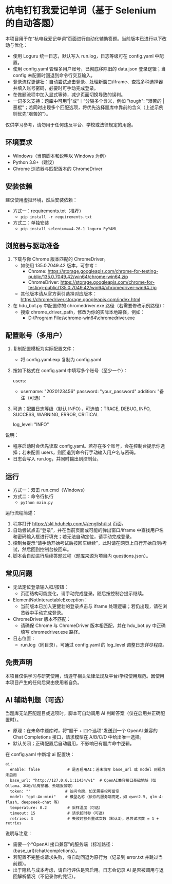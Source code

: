 # 杭电钉钉我爱记单词（基于 Selenium 的自动答题）

本项目用于在“杭电我爱记单词”页面进行自动化辅助答题。当前版本已进行以下改动与优化：
- 使用 Loguru 统一日志，默认写入 run.log，日志等级可在 config.yaml 中配置。
- 使用 config.yaml 管理多用户账号，已彻底移除旧的 data.json 登录逻辑；当 config 未配置时回退到命令行交互输入。
- 登录流程更健壮：自动尝试点击登录、处理新窗口/iframe、查找多种选择器并填入账号密码，必要时可手动完成登录。
- 在做题流程中加入显式等待，减少页面切换导致的误判。
- 一词多义支持：题库中可用“|”或“｜”分隔多个含义，例如 "tough": "艰苦的 | 恶棍"；若同时出现多个匹配选项，将优先选择题库中靠前的含义（上述示例则优先“艰苦的”）。

仅供学习参考，请勿用于任何违反平台、学校或法律规定的用途。

## 环境要求
- Windows（当前脚本和说明以 Windows 为例）
- Python 3.8+（建议）
- Chrome 浏览器与匹配版本的 ChromeDriver

## 安装依赖
建议使用虚拟环境，然后安装依赖：

- 方式一：requirements.txt（推荐）
  - `pip install -r requirements.txt`
- 方式二：单独安装
  - `pip install selenium==4.26.1 loguru PyYAML`

## 浏览器与驱动准备
1. 下载与你 Chrome 版本匹配的 ChromeDriver。
   - 如使用 135.0.7049.42 版本，可参考：
     - Chrome: https://storage.googleapis.com/chrome-for-testing-public/135.0.7049.42/win64/chrome-win64.zip
     - ChromeDriver: https://storage.googleapis.com/chrome-for-testing-public/135.0.7049.42/win64/chromedriver-win64.zip
   - 其他版本请从官方索引选择对应版本：https://chromedriver.storage.googleapis.com/index.html
2. 在 hdu_bot.py 中配置你的 chromedriver.exe 路径（若需要修改示例路径）：
   - 搜索 chrome_driver_path，修改为你的实际本地路径，例如：
     - D:\\Program Files\\chrome-win64\\chromedriver.exe

## 配置账号（多用户）
1. 复制配置模板为实际配置文件：
   - 将 config.yaml.exp 复制为 config.yaml
2. 按如下格式在 config.yaml 中填写多个账号（至少一个）：

   users:
     - username: "2020123456"
       password: "your_password"
       addition: "备注（可选）"

3. 可选：配置日志等级（默认 INFO），可选值：TRACE, DEBUG, INFO, SUCCESS, WARNING, ERROR, CRITICAL

   log_level: "INFO"

说明：
- 程序启动时会优先读取 config.yaml。若存在多个账号，会在控制台提示你选择；若未配置 users，则回退到命令行手动输入用户名与密码。
- 日志会写入 run.log，并同时输出到控制台。

## 运行
- 方式一：双击 run.cmd（Windows）
- 方式二：命令行执行
  - `python main.py`

运行流程简述：
1. 程序打开 https://skl.hduhelp.com/#/english/list 页面。
2. 自动尝试点击“登录”，并在当前页面或可能的弹出窗口/iframe 中查找用户名和密码输入框进行填充；若无法自动定位，请手动完成登录。
3. 控制台提示“请手动开始考试后按回车继续”，此时请在网页上自行开始自测/考试，然后回到控制台按回车。
4. 脚本会自动进行后续答题过程（题库来源为项目内 questions.json）。

## 常见问题
- 无法定位登录输入框/按钮：
  - 页面结构可能变化，请手动完成登录。随后按控制台提示继续。
- ElementNotInteractableException：
  - 当前版本已加入更健壮的登录点击与 iframe 处理逻辑；若仍出现，请在浏览器中手动完成登录。
- ChromeDriver 版本不匹配：
  - 请确保 Chrome 与 ChromeDriver 版本相匹配，并在 hdu_bot.py 中正确填写 chromedriver.exe 路径。
- 日志位置：
  - run.log（同目录），可通过 config.yaml 的 log_level 调整日志详尽程度。

## 免责声明
本项目仅供学习与研究使用，请遵守相关法律法规及平台/学校使用规范。因使用本项目产生的任何后果由使用者自负。

## AI 辅助判题（可选）
当题库无法匹配题目或选项时，脚本可自动调用 AI 判断答案（仅在启用并正确配置时）。

- 原理：在未命中题库时，将“题干 + 四个选项”发送到一个 OpenAI 兼容的 Chat Completions 接口，请求模型在 A/B/C/D 中给出唯一选择。
- 默认关闭；正确配置后自动启用，不影响已有题库命中逻辑。

在 config.yaml 中新增 ai 配置块：

```
ai:
  enable: false            # 是否启用AI；若未填写 base_url 或 model 则视为未启用
  base_url: "http://127.0.0.1:11434/v1"  # OpenAI兼容接口基础地址（如 Ollama、本地/私有部署、云端服务等）
  token: ""               # 访问令牌，如无需鉴权可留空
  model: "gpt-4o-mini"    # 模型名称（依你的服务端而定，如 qwen2.5, glm-4-flash, deepseek-chat 等）
  temperature: 0.2         # 采样温度（可选）
  timeout: 15              # 请求超时秒（可选）
  retries: 3               # 失败时额外重试次数（默认3），总尝试次数 = 1 + retries
```

说明与注意：
- 需要一个“OpenAI 接口兼容”的服务端（标准路径：{base_url}/chat/completions）。
- 若配置不完整或请求失败，将自动回退为原行为（记录到 error.txt 并跳过当前题）。
- 出于隐私与成本考虑，请自行评估是否启用。日志会记录 AI 是否被调用与返回解析情况（不记录你的凭证）。
